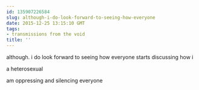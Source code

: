 ```yaml
---
id: 135907226584
slug: although-i-do-look-forward-to-seeing-how-everyone
date: 2015-12-25 13:15:10 GMT
tags:
- transmissions from the void
title: ''
---
```


although. i do look forward to seeing how everyone starts discussing how i

a heterosexual

am oppressing and silencing everyone